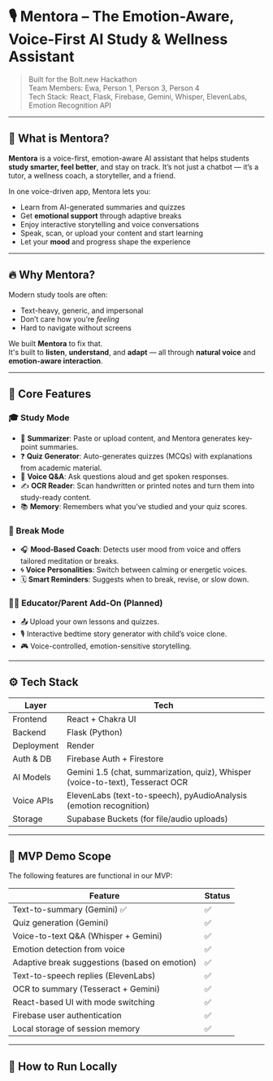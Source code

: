 # 🎙️ Mentora – The Emotion-Aware, Voice-First AI Study & Wellness Assistant

> Built for the Bolt.new Hackathon  
> Team Members: Ewa, Person 1, Person 3, Person 4  
> Tech Stack: React, Flask, Firebase, Gemini, Whisper, ElevenLabs, Emotion Recognition API

---

## 🧠 What is Mentora?

**Mentora** is a voice-first, emotion-aware AI assistant that helps students **study smarter, feel better**, and stay on track. It’s not just a chatbot — it’s a tutor, a wellness coach, a storyteller, and a friend.

In one voice-driven app, Mentora lets you:
- Learn from AI-generated summaries and quizzes
- Get **emotional support** through adaptive breaks
- Enjoy interactive storytelling and voice conversations
- Speak, scan, or upload your content and start learning
- Let your **mood** and progress shape the experience

---

## 🔥 Why Mentora?

Modern study tools are often:
- Text-heavy, generic, and impersonal
- Don’t care how you're *feeling*
- Hard to navigate without screens

We built **Mentora** to fix that.  
It's built to **listen**, **understand**, and **adapt** — all through **natural voice** and **emotion-aware interaction**.

---

## 🌟 Core Features

### 🎓 Study Mode
- 📝 **Summarizer**: Paste or upload content, and Mentora generates key-point summaries.
- ❓ **Quiz Generator**: Auto-generates quizzes (MCQs) with explanations from academic material.
- 🎤 **Voice Q&A**: Ask questions aloud and get spoken responses.
- ✍️ **OCR Reader**: Scan handwritten or printed notes and turn them into study-ready content.
- 📚 **Memory**: Remembers what you’ve studied and your quiz scores.

### 🧘 Break Mode
- 🎧 **Mood-Based Coach**: Detects user mood from voice and offers tailored meditation or breaks.
- 🌀 **Voice Personalities**: Switch between calming or energetic voices.
- 🗓️ **Smart Reminders**: Suggests when to break, revise, or slow down.

### 🧑‍🏫 Educator/Parent Add-On (Planned)
- 📤 Upload your own lessons and quizzes.
- 🎙️ Interactive bedtime story generator with child’s voice clone.
- 🎮 Voice-controlled, emotion-sensitive storytelling.

---

## ⚙️ Tech Stack

| Layer         | Tech |
|---------------|------|
| Frontend      | React + Chakra UI |
| Backend       | Flask (Python) |
| Deployment    | Render |
| Auth & DB     | Firebase Auth + Firestore |
| AI Models     | Gemini 1.5 (chat, summarization, quiz), Whisper (voice-to-text), Tesseract OCR |
| Voice APIs    | ElevenLabs (text-to-speech), pyAudioAnalysis (emotion recognition) |
| Storage       | Supabase Buckets (for file/audio uploads) |

---

## 🧪 MVP Demo Scope

The following features are functional in our MVP:

| Feature | Status |
|--------|--------|
| Text-to-summary (Gemini) ✅ | ✅ |
| Quiz generation (Gemini) | ✅ |
| Voice-to-text Q&A (Whisper + Gemini) | ✅ |
| Emotion detection from voice | ✅ |
| Adaptive break suggestions (based on emotion) | ✅ |
| Text-to-speech replies (ElevenLabs) | ✅ |
| OCR to summary (Tesseract + Gemini) | ✅ |
| React-based UI with mode switching | ✅ |
| Firebase user authentication | ✅ |
| Local storage of session memory | ✅ |

---

## 🚀 How to Run Locally
